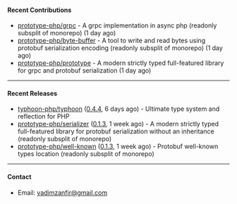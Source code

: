 #### Recent Contributions

- [prototype-php/grpc](https://github.com/prototype-php/grpc) - A grpc implementation in async php (readonly subsplit of monorepo)  (1 day ago)
- [prototype-php/byte-buffer](https://github.com/prototype-php/byte-buffer) - A tool to write and read bytes using protobuf serialization encoding (readonly subsplit of monorepo)  (1 day ago)
- [prototype-php/prototype](https://github.com/prototype-php/prototype) - A modern strictly typed full-featured library for grpc and protobuf serialization (1 day ago)

---

#### Recent Releases

- [typhoon-php/typhoon](https://github.com/typhoon-php/typhoon) ([0.4.4](https://github.com/typhoon-php/typhoon/releases/tag/0.4.4), 6 days ago) - Ultimate type system and reflection for PHP
- [prototype-php/serializer](https://github.com/prototype-php/serializer) ([0.1.3](https://github.com/prototype-php/serializer/releases/tag/0.1.3), 1 week ago) - A modern strictly typed full-featured library for protobuf serialization without an inheritance (readonly subsplit of monorepo)
- [prototype-php/well-known](https://github.com/prototype-php/well-known) ([0.1.3](https://github.com/prototype-php/well-known/releases/tag/0.1.3), 1 week ago) - Protobuf well-known types location (readonly subsplit of monorepo)

---

#### Contact

- Email: [vadimzanfir@gmail.com](mailto://vadimzanfir@gmail.com)
